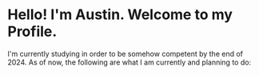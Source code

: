 <h1>Hello! I'm Austin. Welcome to my Profile.</h1>
<p>I'm currently studying in order to be somehow competent by the end of 2024. As of now, the following are what I am currently and planning to do:</p>

